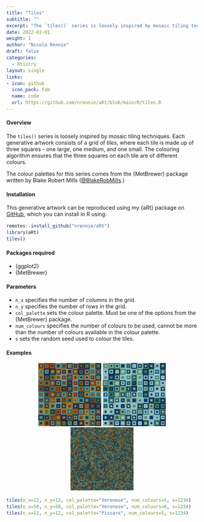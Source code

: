 ```yaml
---
title: "Tiles"
subtitle: ""
excerpt: "The `tiles()` series is loosely inspired by mosaic tiling techniques."
date: 2022-01-01
weight: 1
author: "Nicola Rennie"
draft: false
categories:
  - Rtistry
layout: single
links:
- icon: github
  icon_pack: fab
  name: code
  url: https://github.com/nrennie/aRt/blob/main/R/tiles.R
---
```


#### Overview

The `tiles()` series is loosely inspired by mosaic tiling techniques. Each generative artwork consists of a grid of *tiles*, where each tile is made up of three squares - one large, one medium, and one small. The colouring algorithm ensures that the three squares on each tile are of different colours. 

The colour palettes for this series comes from the {MetBrewer} package written by Blake Robert Mills ([\@BlakeRobMills](https://twitter.com/BlakeRobMills).)

#### Installation

This generative artwork can be reproduced using my {aRt} package on [GitHub](https://github.com/nrennie/aRt), which you can install in R using: 

```r
remotes::install_github("nrennie/aRt")
library(aRt)
tiles()
```

#### Packages required 

* {ggplot2}
* {MetBrewer}

#### Parameters

* `n_x` specifies the number of columns in the grid.
* `n_y` specifies the number of rows in the grid.
* `col_palette` sets the colour palette. Must be one of the options from the {MetBrewer} package.
* `num_colours` specifies the number of colours to be used, cannot be more than the number of colours available in the colour palette.
* `s` sets the random seed used to colour the tiles. 


#### Examples

<p align="center">
<img src="featured.jpeg?raw=true" width="33%">
<img src="tiles1.jpeg?raw=true" width="33%">
<img src="tiles2.jpeg?raw=true" width="33%">
</p>

```r
tiles(n_x=12, n_y=12, col_palette="Veronese", num_colours=5, s=1234)
tiles(n_x=50, n_y=50, col_palette="Veronese", num_colours=6, s=1234)
tiles(n_x=12, n_y=12, col_palette="Pissaro", num_colours=5, s=1234)
```




